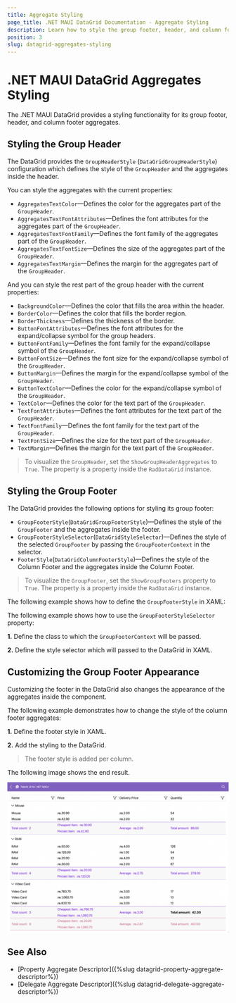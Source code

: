 ```yaml
---
title: Aggregate Styling
page_title: .NET MAUI DataGrid Documentation - Aggregate Styling
description: Learn how to style the group footer, header, and column footer of the Telerik UI for .NET MAUI DataGrid when its data is aggregated.
position: 3
slug: datagrid-aggregates-styling
---
```


# .NET MAUI DataGrid Aggregates Styling

The .NET MAUI DataGrid provides a styling functionality for its group footer, header, and column footer aggregates.

## Styling the Group Header

The DataGrid provides the `GroupHeaderStyle` (`DataGridGroupHeaderStyle`) configuration which defines the style of the `GroupHeader` and the aggregates inside the header. 

You can style the aggregates with the current properties:

* `AggregatesTextColor`&mdash;Defines the color for the aggregates part of the `GroupHeader`.
* `AggregatesTextFontAttributes`&mdash;Defines the font attributes for the aggregates part of the `GroupHeader`.
* `AggregatesTextFontFamily`&mdash;Defines the font family of the aggregates part of the `GroupHeader`.
* `AggregatesTextFontSize`&mdash;Defines the size of the aggregates part of the `GroupHeader`.
* `AggregatesTextMargin`&mdash;Defines the margin for the aggregates part of the `GroupHeader`.

And you can style the rest part of the group header with the current properties:

* `BackgroundColor`&mdash;Defines the color that fills the area within the header.
* `BorderColor`&mdash;Defines the color that fills the border region.
* `BorderThickness`&mdash;Defines the thickness of the border.
* `ButtonFontAttributes`&mdash;Defines the font attributes for the expand/collapse symbol for the group headers.
* `ButtonFontFamily`&mdash;Defines the font family for the  expand/collapse symbol of the `GroupHeader`.
* `ButtonFontSize`&mdash;Defines the font size for the expand/collapse symbol of the `GroupHeader`.
* `ButtonMargin`&mdash;Defines the margin for the expand/collapse symbol of the `GroupHeader`.
* `ButtonTextColor`&mdash;Defines the color for the expand/collapse symbol of the `GroupHeader`.
* `TextColor`&mdash;Defines the color for the text part of the `GroupHeader`.
* `TextFontAttributes`&mdash;Defines the font attributes for the text part of the `GroupHeader`.
* `TextFontFamily`&mdash;Defines the font family for the text part of the `GroupHeader`.
* `TextFontSize`&mdash;Defines the size for the text part of the `GroupHeader`.
* `TextMargin`&mdash;Defines the margin for the text part of the `GroupHeader`.

> To visualize the `GroupHeader`, set the `ShowGroupHeaderAggregates` to `True`. The property is a property inside the `RadDataGrid` instance.

## Styling the Group Footer

The DataGrid provides the following options for styling its group footer:

* `GroupFooterStyle`(`DataGridGroupFooterStyle`)&mdash;Defines the style of the `GroupFooter` and the aggregates inside the footer.
* `GroupFooterStyleSelector`(`DataGridStyleSelector`)&mdash;Defines the style of the selected `GroupFooter` by passing the `GroupFooterContext` in the selector.
* `FooterStyle`(`DataGridColumnFooterStyle`)&mdash;Defines the style of the Column Footer and the aggregates inside the Column Footer.

> To visualize the `GroupFooter`, set the `ShowGroupFooters` property to `True`. The property is a property inside the `RadDataGrid` instance.

The following example shows how to define the `GroupFooterStyle` in XAML:

<snippet id='datagrid-group-aggregate-styling-example'/>

The following example shows how to use the `GroupFooterStyleSelector` property:

**1.** Define the class to which the `GroupFooterContext` will be passed.

<snippet id='datagrid-group-aggregate-style-selector'/>

**2.** Define the style selector which will passed to the DataGrid in XAML.

<snippet id='datagrid-group-aggregate-style-selector-xaml'/>

## Customizing the Group Footer Appearance

Customizing the footer in the DataGrid also changes the appearance of the aggregates inside the component.

The following example demonstrates how to change the style of the column footer aggregates:

**1.** Define the footer style in XAML.

<snippet id='datagrid-column-aggregate-styling-example'/>

**2.** Add the styling to the DataGrid.

<snippet id='datagrid-aggregate-styling-example'/>

> The footer style is added per column.

The following image shows the end result.

![Group Aggregate Style](../images/datagrid-grouping-aggregates.png)

## See Also

- [Property Aggregate Descriptor]({%slug datagrid-property-aggregate-descriptor%})
- [Delegate Aggregate Descriptor]({%slug datagrid-delegate-aggregate-descriptor%})
